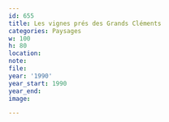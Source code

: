 ```yaml
---
id: 655
title: Les vignes prés des Grands Cléments
categories: Paysages
w: 100
h: 80
location:
note:
file:
year: '1990'
year_start: 1990
year_end:
image:

---
```

